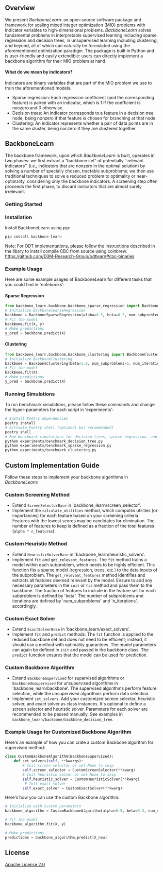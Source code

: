 
## Overview
We present *BackboneLearn*: an open-source software package and framework for scaling mixed integer optimization (MIO) problems with indicator variables to high-dimensional problems.
*BackboneLearn* solves fundamental problems in interpretable supervised learning including sparse regression and decision trees, in unsupervised learning including clustering, and beyond, all of which can naturally be formulated using the aforementioned optimization paradigm. The package is built in Python and is user-friendly and easily extendible: users can directly implement a backbone algorithm for their MIO problem at hand.

#### What do we mean by indicators?
Indicators are binary variables that are part of the MIO problem we use to train the aforementioned models.
- Sparse regression: Each regression coefficient (and the corresponding feature) is paired with an indicator, which is 1 if the coefficient is nonzero and 0 otherwise.
- Decision trees: An indicator corresponds to a feature in a decision tree node, being nonzero if that feature is chosen for branching at that node.
- Clustering: An indicator represents whether a pair of data points are in the same cluster, being nonzero if they are clustered together.

## BackboneLearn
The backbone framework, upon which *BackboneLearn* is built, operates in two phases: we first extract a “backbone set” of potentially ``relevant indicators'' (i.e., indicators that are nonzero in the optimal solution) by solving a number of specially chosen, tractable subproblems; we then use traditional techniques to solve a reduced problem to optimality or near-optimality, considering only the backbone indicators. A screening step often proceeds the first phase, to discard indicators that are almost surely irrelevant.

### Getting Started
### Installation
Install BackboneLearn using pip:
```python
pip install backbone-learn
```
Note: For ODT implementations, please follow the instructions described in the libary to install compile CBC from source using coinbrew: https://github.com/D3M-Research-Group/odtlearn#cbc-binaries

### Example Usage
Here are some example usages of BackboneLearn for different tasks that you could find in 'notebooks':

#### Sparse Regression
```python
from backbone_learn.backbone.backbone_sparse_regression import BackboneSparseRegression
# Initialize BackboneSparseRegression
backbone = BackboneSparseRegression(alpha=0.5, beta=0.5, num_subproblems=5, num_iterations=1, lambda_2=0.001, max_nonzeros=10)
# Fit the model
backbone.fit(X, y)
# Make predictions
y_pred = backbone.predict(X)
```

#### Clustering
```python
from backbone_learn.backbone.backbone_clustering import BackboneClustering
# Initialize BackboneClustering
backbone = BackboneClustering(beta=1.0, num_subproblems=5, num_iterations=1, n_clusters=5)
# Fit the model
backbone.fit(X)
# Make predictions
y_pred = backbone.predict(X)
```

### Running Simulations
To run benchmark simulations, please follow these commands and change the hyper-parameters for each script in 'experiments':

```bash
# Install Poetry dependencies
poetry install
# Activate Poetry shell (optional but recommended)
poetry shell
# Run benchmark simulations for decision trees, sparse regression, and clustering
python experiments/benchmark_decision_tree.py
python experiments/benchmark_sparse_regression.py
python experiments/benchmark_clustering.py
```

## Custom Implementation Guide
Follow these steps to implement your backbone algorithms in *BackboneLearn*:
### Custom Screening Method
- Extend `ScreenSelectorBase` in 'backbone_learn/screen_selector'.
- Implement the `calculate_utilities` method, which computes utilities (or importances) for each feature based on your screening criteria. Features with the lowest scores may be candidates for elimination. The number of features to keep is defined as a fraction of the total features (`alpha * n_features`).

### Custom Heuristic Method
- Extend `HeuristicSolverBase` in 'backbone_learn/heuristic_solvers'.
- Implement `fit` and `get_relevant_features`. The `fit` method trains a model within each subproblem, which needs to be highly efficient. This function fits a sparse model (regression, trees, etc.) to the data inputs of the subproblem. The `get_relevant_features` method identifies and extracts all features deemed relevant by the model. Ensure to add any necessary parameters in the `init` or `fit` method and pass them to the backbone. The fraction of features to include in the feature set for each subproblem is defined by 'beta'. The number of subproblems and iterations are defined by 'num_subproblems' and 'n_iterations', accordingly.

### Custom Exact Solver
- Extend `ExactSolverBase` in 'backbone_learn/exact_solvers'.
- Implement `fit` and `predict` methods. The `fit` function is applied to the reduced backbone set and does not need to be efficient; instead, it should use a method with optimality guarantees. The model parameters can again be defined in `init` and passed in the backbone class. The `predict` function ensures that the model can be used for prediction.

### Custom Backbone Algorithm
- Extend `BackboneSupervised` for supervised algorithms or `BackboneUnsupervised` for unsupervised algorithms in 'backbone_learn/backbone'. The supervised algorithms perform feature selection, while the unsupervised algorithms perform data selection.
- Implement `set_solvers`. Add your customized screen selector, heuristic solver, and exact solver as class instances. It's optional to define a screen selector and heuristic solver. Parameters for each solver are recommended to be passed manually. See examples in `backbone_learn/backbone/backbone_decision_tree`.

###  Example Usage for Customized Backbone Algorithm
Here's an example of how you can crate a custom Backbone algorithm for supervised method:
```python
class CustomBackboneAlgorithm(BackboneSupervised):
    def set_solvers(self, **kwargs):
        # Init screen selector or set None to skip
        self.screen_selector = CustomScreenSelector(**kwarg)
        # Init heuristic solver or set None to skip
        self.heuristic_solver = CustomHeuristicSolver(**kwarg)
         # Init exact solver
        self.exact_solver = CustomExactSolver(**kwarg)
```
Here's how you can use the custom Backbone algorithm:
```python
# Initialize with custom parameters
backbone_algorithm = CustomBackboneAlgorithm(alpha=0.5, beta=0.3, num_subproblems=3,**kwarg)

# Fit the model
backbone_algorithm.fit(X, y)

# Make predictions
predictions = backbone_algorithm.predict(X_new)
```

## License
[Apache License 2.0](LICENSE)
